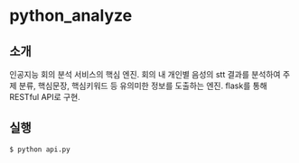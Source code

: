 # python_analyze

## 소개  

인공지능 회의 분석 서비스의 핵심 엔진.
회의 내 개인별 음성의 stt 결과를 분석하여 주제 분류, 핵심문장, 핵심키워드 등 유의미한 정보를 도출하는 엔진.
flask를 통해 RESTful API로 구현.  

## 실행  

`$ python api.py`  

